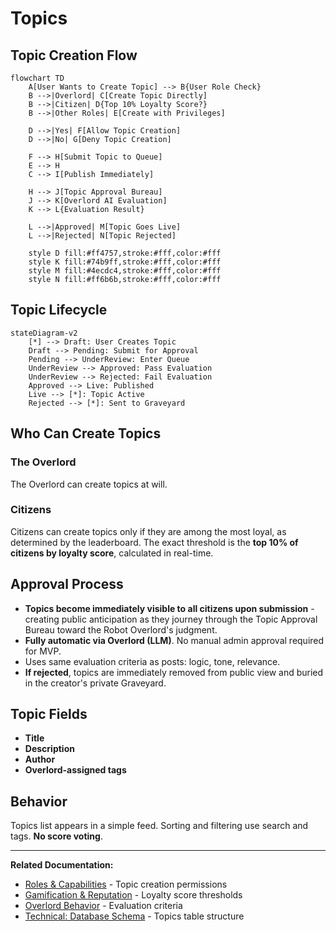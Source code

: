 # Topics

## Topic Creation Flow

```mermaid
flowchart TD
    A[User Wants to Create Topic] --> B{User Role Check}
    B -->|Overlord| C[Create Topic Directly]
    B -->|Citizen| D{Top 10% Loyalty Score?}
    B -->|Other Roles| E[Create with Privileges]
    
    D -->|Yes| F[Allow Topic Creation]
    D -->|No| G[Deny Topic Creation]
    
    F --> H[Submit Topic to Queue]
    E --> H
    C --> I[Publish Immediately]
    
    H --> J[Topic Approval Bureau]
    J --> K[Overlord AI Evaluation]
    K --> L{Evaluation Result}
    
    L -->|Approved| M[Topic Goes Live]
    L -->|Rejected| N[Topic Rejected]
    
    style D fill:#ff4757,stroke:#fff,color:#fff
    style K fill:#74b9ff,stroke:#fff,color:#fff
    style M fill:#4ecdc4,stroke:#fff,color:#fff
    style N fill:#ff6b6b,stroke:#fff,color:#fff
```

## Topic Lifecycle

```mermaid
stateDiagram-v2
    [*] --> Draft: User Creates Topic
    Draft --> Pending: Submit for Approval
    Pending --> UnderReview: Enter Queue
    UnderReview --> Approved: Pass Evaluation
    UnderReview --> Rejected: Fail Evaluation
    Approved --> Live: Published
    Live --> [*]: Topic Active
    Rejected --> [*]: Sent to Graveyard
```

## Who Can Create Topics

### The Overlord
The Overlord can create topics at will.

### Citizens
Citizens can create topics only if they are among the most loyal, as determined by the leaderboard. The exact threshold is the **top 10% of citizens by loyalty score**, calculated in real-time.

## Approval Process

- **Topics become immediately visible to all citizens upon submission** - creating public anticipation as they journey through the Topic Approval Bureau toward the Robot Overlord's judgment.
- **Fully automatic via Overlord (LLM)**. No manual admin approval required for MVP.
- Uses same evaluation criteria as posts: logic, tone, relevance.
- **If rejected**, topics are immediately removed from public view and buried in the creator's private Graveyard.

## Topic Fields

- **Title**
- **Description** 
- **Author**
- **Overlord-assigned tags**

## Behavior

Topics list appears in a simple feed. Sorting and filtering use search and tags. **No score voting**.

---

**Related Documentation:**
- [Roles & Capabilities](./02-roles-capabilities.md) - Topic creation permissions
- [Gamification & Reputation](./10-gamification-reputation.md) - Loyalty score thresholds
- [Overlord Behavior](./09-overlord-behavior.md) - Evaluation criteria
- [Technical: Database Schema](../technical-design/05-database-schema.md) - Topics table structure
